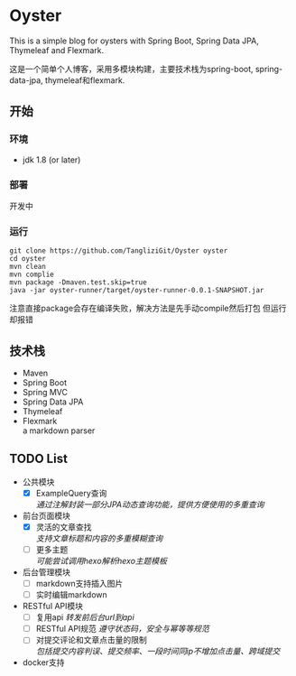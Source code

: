 # Oyster  

This is a simple blog for oysters with Spring Boot, Spring Data JPA, Thymeleaf and Flexmark.

这是一个简单个人博客，采用多模块构建，主要技术栈为spring-boot, spring-data-jpa, thymeleaf和flexmark.

## 开始

### 环境

- jdk 1.8 (or later)

### 部署

开发中

### 运行

```
git clone https://github.com/TangliziGit/Oyster oyster
cd oyster
mvn clean
mvn complie
mvn package -Dmaven.test.skip=true
java -jar oyster-runner/target/oyster-runner-0.0.1-SNAPSHOT.jar
```

注意直接package会存在编译失败，解决方法是先手动compile然后打包
但运行却报错

## 技术栈

- Maven
- Spring Boot
- Spring MVC
- Spring Data JPA
- Thymeleaf
- Flexmark  
    a markdown parser

## TODO List

- 公共模块
    - [x] ExampleQuery查询  
        *通过注解封装一部分JPA动态查询功能，提供方便使用的多重查询*
- 前台页面模块
    - [x] 灵活的文章查找  
        *支持文章标题和内容的多重模糊查询*
    - [ ] 更多主题  
        *可能尝试调用hexo解析hexo主题模板*
- 后台管理模块
    - [ ] markdown支持插入图片
    - [ ] 实时编辑markdown  
- RESTful API模块
    - [ ] 复用api
        *转发前后台url到api*
    - [ ] RESTful API规范
        *遵守状态码，安全与幂等等规范*
    - [ ] 对提交评论和文章点击量的限制  
        *包括提交内容判误、提交频率、一段时间同ip不增加点击量、跨域提交*
- docker支持

